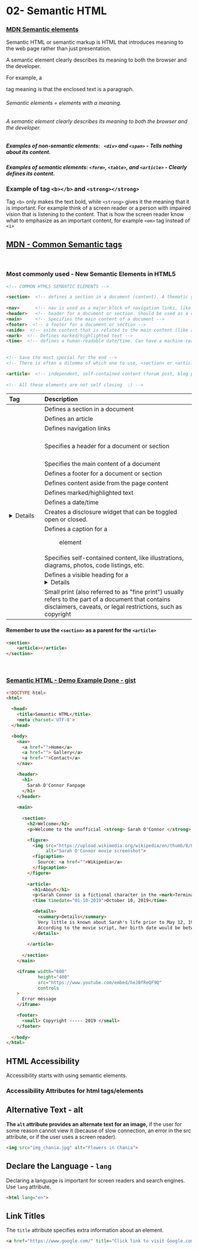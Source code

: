 # 02- Semantic HTML





### [MDN Semantic elements](https://developer.mozilla.org/en-US/docs/Glossary/Semantics#Semantic_elements)



Semantic HTML or semantic markup is HTML that introduces meaning to the web page rather than just presentation. 



A semantic element clearly describes its meaning to both the browser and the developer.



For example, a <p> tag meaning is that the enclosed text is a paragraph.



###### Semantic elements = elements with a meaning.



###### A semantic element clearly describes its meaning to both the browser and the developer.



##### Examples of non-semantic elements:   ` <div>` and `<span>` - Tells nothing about its content.

##### Examples of semantic elements: `<form>`, `<table>`, and `<article>` - Clearly defines its content.







### Example of tag `<b></b>` and `<strong></strong>`



Tag `<b>` only makes the text bold, while `<strong>` gives it the meaning that it is important. For example think of a screen reader or a person with impaired vision that is listening to the content. That is how the screen reader know what to emphasize as an important content, for example `<em>` tag instead of `<i>`





## [MDN - Common Semantic tags](https://developer.mozilla.org/en-US/docs/Glossary/Semantics#Semantic_elements)





<br>



### Most commonly used -  New Semantic Elements in HTML5

```html
<!-- COMMON HTML5 SEMANTIC ELEMENTS -->

<section>  <!-- defines a section in a document (content). A thematic grouping of content, typically with a heading. -->
    
<nav> 	   <!-- nav is used as a major block of navigation links, like navigation bar -->
<header>   <!-- header for a document or section. Should be used as a container for introductory content. -->
<main>     <!-- Specifies the main content of a document -->
<footer>  <!-- a footer for a document or section -->
<aside>  <!-- aside content that is related to the main content (like a sidebar) -->
<mark>  <!-- Defines marked/highlighted text -->
<time>  <!-- defines a human-readable date/time. Can have a machine-readable attribute datetime  -->
    
    
<!-- Save the most special for the end -->
<!-- There is often a dilemma of which one to use, <section> or <article>  :) -->

<article>  <!-- independent, self-contained content (forum post, blog post, article). -->
    
<!-- All these elements are not self closing  :) -->
```





| Tag                                                          | Description                                                  |
| :----------------------------------------------------------- | :----------------------------------------------------------- |
| [<section>](https://www.w3schools.com/tags/tag_section.asp)  | Defines a section in a document                              |
| [<article>](https://www.w3schools.com/tags/tag_article.asp)  | Defines an article                                           |
| [<nav>](https://www.w3schools.com/tags/tag_nav.asp)          | Defines navigation links                                     |
| [<header>](https://www.w3schools.com/tags/tag_header.asp)    | Specifies a header for a document or section                 |
| [<main>](https://www.w3schools.com/tags/tag_main.asp)        | Specifies the main content of a document                     |
| [<footer>](https://www.w3schools.com/tags/tag_footer.asp)    | Defines a footer for a document or section                   |
| [<aside>](https://www.w3schools.com/tags/tag_aside.asp)      | Defines content aside from the page content                  |
| [<mark>](https://www.w3schools.com/tags/tag_mark.asp)        | Defines marked/highlighted text                              |
| [<time>](https://www.w3schools.com/tags/tag_time.asp)        | Defines a date/time                                          |
| [<details>](https://www.w3schools.com/tags/tag_details.asp)  | Creates a disclosure widget that can be toggled open or closed. |
| [<figcaption>](https://www.w3schools.com/tags/tag_figcaption.asp) | Defines a caption for a <figure> element                     |
| [<figure>](https://www.w3schools.com/tags/tag_figure.asp)    | Specifies self-contained content, like illustrations, diagrams, photos, code listings, etc. |
| [<summary>](https://www.w3schools.com/tags/tag_summary.asp)  | Defines a visible heading for a <details> element            |
| [<small>](https://html.spec.whatwg.org/multipage/text-level-semantics.html#the-small-element) | Small print (also referred to as "fine print") usually refers to the part of a document that contains disclaimers, caveats, or legal restrictions, such as copyright |





#### Remember to use the `<section>` as a parent for the `<article>`

```html
<section>
	<article></article>
</section>
```





<br>



### [Semantic HTML - Demo Example Done - gist](https://gist.github.com/ross-u/01a0d06dcee8d980c21015192f741b7f)



```html
<!DOCTYPE html>
<html>

  <head>
    <title>Semantic HTML</title>
    <meta charset='UTF-8'>
  </head>

  <body>
    <nav>
      <a href="">Home</a>
      <a href=""> Gallery</a>
      <a href="">Contact</a>
    </nav>

    <header>
      <h1>
        Sarah O'Connor Fanpage
      </h1>      
    </header>
      
    <main>
        
      <section>
        <h2>Welcome</h2>
        <p>Welcome to the unofficial <strong> Sarah O'Connor </strong> (Terminator) fanpage.</p>

        <figure>
          <img src="https://upload.wikimedia.org/wikipedia/en/thumb/8/81/Sarah_Connor_%28Linda_Hamilton%29.jpg/220px-Sarah_Connor_%28Linda_Hamilton%29.jpg" 
               alt="Sarah O'Connor movie screenshot">
          <figcaption>
            Source: <a href="">Wikipedia</a>
          </figcaption>
        </figure>
        
        <article>
          <h1>About</h1>
          <p>Sarah Connor is a fictional character in the <mark>Terminator</mark> franchise. </p>
          <time timedate="01-10-2019">October 10, 2019</time>

          <details>
            <summary>Details</summary>
            Very little is known about Sarah's life prior to May 12, 1984.
            According to the movie script, her birth date would be between May 15, 1964, and May 11, 1965.
          </details>
            
        </article>
          
      </section>
    </main>

    <iframe width="600" 
            height="400" 
            src="https://www.youtube.com/embed/heJBfReQF9Q"
            controls
    >
      Error message
    </iframe>

    <footer>
      <small> Copyright ----- 2019 </small>
    </footer>
  
  </body>
</html>
```









## HTML Accessibility



Accessibility starts with using semantic elements.



### Accessibility Attributes for html tags/elements



## Alternative Text - alt

**The `alt` attribute provides an alternate text for an image,** if the user for some reason cannot view it (because of slow connection, an error in the src attribute, or if the user uses a screen reader).

```html
<img src="img_chania.jpg" alt="Flowers in Chania">
```



## Declare the Language - `lang`

Declaring a language is important for screen readers and search engines. Use `lang` attribute.

```html
<html lang="en">
```



## Link Titles

The `title` attribute specifies extra information about an element. 

```html
<a href="https://www.google.com/" title="Click link to visit Google.com">Google</a>
```




